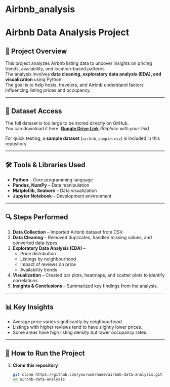 # Airbnb_analysis
# Airbnb Data Analysis Project

## 📌 Project Overview
This project analyzes Airbnb listing data to uncover insights on pricing trends, availability, and location-based patterns.  
The analysis involves **data cleaning, exploratory data analysis (EDA), and visualization** using Python.  
The goal is to help hosts, travelers, and Airbnb understand factors influencing listing prices and occupancy.

---

## 📂 Dataset Access
The full dataset is too large to be stored directly on GitHub.  
You can download it here: **[Google Drive Link](https://drive.google.com/file/d/1vd5p6mh8CQoct_HDHGjuQjAn67ivO_KN/view?usp=drive_link)** *(Replace with your link)*  

For quick testing, a **sample dataset** (`airbnb_sample.csv`) is included in this repository.

---

## 🛠 Tools & Libraries Used
- **Python** – Core programming language
- **Pandas, NumPy** – Data manipulation
- **Matplotlib, Seaborn** – Data visualization
- **Jupyter Notebook** – Development environment

---

## 🔍 Steps Performed
1. **Data Collection** – Imported Airbnb dataset from CSV.
2. **Data Cleaning** – Removed duplicates, handled missing values, and converted data types.
3. **Exploratory Data Analysis (EDA)** –  
   - Price distribution  
   - Listings by neighbourhood  
   - Impact of reviews on price  
   - Availability trends  
4. **Visualization** – Created bar plots, heatmaps, and scatter plots to identify correlations.
5. **Insights & Conclusions** – Summarized key findings from the analysis.

---

## 📊 Key Insights
- Average price varies significantly by neighbourhood.
- Listings with higher reviews tend to have slightly lower prices.
- Some areas have high listing density but lower occupancy rates.

---

## 🚀 How to Run the Project
1. **Clone this repository**  
   ```bash
   git clone https://github.com/yourusername/airbnb-data-analysis.git
   cd airbnb-data-analysis
